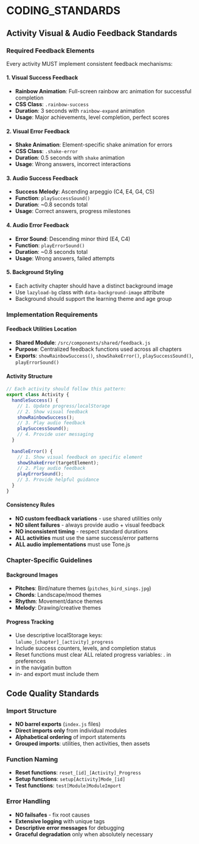 # CODING_STANDARDS

## Activity Visual & Audio Feedback Standards

### Required Feedback Elements

Every activity MUST implement consistent feedback mechanisms:

#### 1. **Visual Success Feedback**
- **Rainbow Animation**: Full-screen rainbow arc animation for successful completion
- **CSS Class**: `.rainbow-success` 
- **Duration**: 3 seconds with `rainbow-expand` animation
- **Usage**: Major achievements, level completion, perfect scores

#### 2. **Visual Error Feedback**  
- **Shake Animation**: Element-specific shake animation for errors
- **CSS Class**: `.shake-error`
- **Duration**: 0.5 seconds with `shake` animation
- **Usage**: Wrong answers, incorrect interactions

#### 3. **Audio Success Feedback**
- **Success Melody**: Ascending arpeggio (C4, E4, G4, C5)
- **Function**: `playSuccessSound()`
- **Duration**: ~0.8 seconds total
- **Usage**: Correct answers, progress milestones

#### 4. **Audio Error Feedback**
- **Error Sound**: Descending minor third (E4, C4)  
- **Function**: `playErrorSound()`
- **Duration**: ~0.8 seconds total
- **Usage**: Wrong answers, failed attempts

#### 5. **Background Styling**
- Each activity chapter should have a distinct background image
- Use `lazyload-bg` class with `data-background-image` attribute
- Background should support the learning theme and age group

### Implementation Requirements

#### Feedback Utilities Location
- **Shared Module**: `/src/components/shared/feedback.js`
- **Purpose**: Centralized feedback functions used across all chapters
- **Exports**: `showRainbowSuccess()`, `showShakeError()`, `playSuccessSound()`, `playErrorSound()`

#### Activity Structure
```javascript
// Each activity should follow this pattern:
export class Activity {
  handleSuccess() {
    // 1. Update progress/localStorage
    // 2. Show visual feedback
    showRainbowSuccess();
    // 3. Play audio feedback  
    playSuccessSound();
    // 4. Provide user messaging
  }
  
  handleError() {
    // 1. Show visual feedback on specific element
    showShakeError(targetElement);
    // 2. Play audio feedback
    playErrorSound();
    // 3. Provide helpful guidance
  }
}
```

#### Consistency Rules
- **NO custom feedback variations** - use shared utilities only
- **NO silent failures** - always provide audio + visual feedback
- **NO inconsistent timing** - respect standard durations
- **ALL activities** must use the same success/error patterns
- **ALL audio implementations** must use Tone.js

### Chapter-Specific Guidelines

#### Background Images
- **Pitches**: Bird/nature themes (`pitches_bird_sings.jpg`)
- **Chords**: Landscape/mood themes
- **Rhythm**: Movement/dance themes  
- **Melody**: Drawing/creative themes

#### Progress Tracking
- Use descriptive localStorage keys: `lalumo_[chapter]_[activity]_progress`
- Include success counters, levels, and completion status
- Reset functions must clear ALL related progress variables:
 . in preferences
 - in the navigatin button  
- in- and export must include them

## Code Quality Standards

### Import Structure
- **NO barrel exports** (`index.js` files)
- **Direct imports only** from individual modules
- **Alphabetical ordering** of import statements
- **Grouped imports**: utilities, then activities, then assets

### Function Naming
- **Reset functions**: `reset_[id]_[Activity]_Progress`
- **Setup functions**: `setup[Activity]Mode_[id]`
- **Test functions**: `test[Module]ModuleImport`

### Error Handling
- **NO failsafes** - fix root causes
- **Extensive logging** with unique tags
- **Descriptive error messages** for debugging
- **Graceful degradation** only when absolutely necessary
